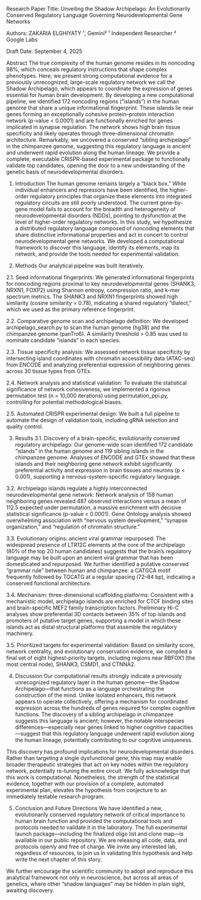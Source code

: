 Research Paper
Title: Unveiling the Shadow Archipelago: An Evolutionarily Conserved Regulatory Language Governing Neurodevelopmental Gene Networks

Authors: ZAKARIA ELGHIYATY ¹, Gemini²
¹ Independent Researcher
² Google Labs

Draft Date: September 4, 2025

Abstract
The true complexity of the human genome resides in its noncoding 98%, which conceals regulatory instructions that shape complex phenotypes. Here, we present strong computational evidence for a previously unrecognized, large-scale regulatory network we call the Shadow Archipelago, which appears to coordinate the expression of genes essential for human brain development. By developing a new computational pipeline, we identified 172 noncoding regions (“islands”) in the human genome that share a unique informational fingerprint. These islands lie near genes forming an exceptionally cohesive protein–protein interaction network (p-value < 0.0001) and are functionally enriched for genes implicated in synapse regulation. The network shows high brain tissue specificity and likely operates through three-dimensional chromatin architecture. Remarkably, we uncovered a conserved “sibling archipelago” in the chimpanzee genome, suggesting this regulatory language is ancient and underwent rapid evolution along the human lineage. We provide a complete, executable CRISPR-based experimental package to functionally validate top candidates, opening the door to a new understanding of the genetic basis of neurodevelopmental disorders.

1. Introduction
The human genome remains largely a “black box.” While individual enhancers and repressors have been identified, the higher-order regulatory principles that organize these elements into integrated regulatory circuits are still poorly understood. The current gene-by-gene model fails to account for the breadth and heterogeneity of neurodevelopmental disorders (NDDs), pointing to dysfunction at the level of higher-order regulatory networks. In this study, we hypothesize a distributed regulatory language composed of noncoding elements that share distinctive informational properties and act in concert to control neurodevelopmental gene networks. We developed a computational framework to discover this language, identify its elements, map its network, and provide the tools needed for experimental validation.

2. Methods
Our analytical pipeline was built iteratively.

2.1. Seed informational fingerprints:
We generated informational fingerprints for noncoding regions proximal to key neurodevelopmental genes (SHANK3, NRXN1, FOXP2) using Shannon entropy, compression ratio, and k-mer spectrum metrics. The SHANK3 and NRXN1 fingerprints showed high similarity (cosine similarity = 0.78), indicating a shared regulatory “dialect,” which we used as the primary reference fingerprint.

2.2. Comparative genome scan and archipelago definition:
We developed archipelago_search.py to scan the human genome (hg38) and the chimpanzee genome (panTro6). A similarity threshold > 0.85 was used to nominate candidate “islands” in each species.

2.3. Tissue specificity analysis:
We assessed network tissue specificity by intersecting island coordinates with chromatin accessibility data (ATAC-seq) from ENCODE and analyzing preferential expression of neighboring genes across 30 tissue types from GTEx.

2.4. Network analysis and statistical validation:
To evaluate the statistical significance of network cohesiveness, we implemented a rigorous permutation test (n = 10,000 iterations) using permutation_ppi.py, controlling for potential methodological biases.

2.5. Automated CRISPR experimental design:
We built a full pipeline to automate the design of validation tools, including gRNA selection and quality control.

3. Results
3.1. Discovery of a brain-specific, evolutionarily conserved regulatory archipelago:
Our genome-wide scan identified 172 candidate “islands” in the human genome and 119 sibling islands in the chimpanzee genome. Analyses of ENCODE and GTEx showed that these islands and their neighboring gene network exhibit significantly preferential activity and expression in brain tissues and neurons (p < 0.001), supporting a nervous-system-specific regulatory language.

3.2. Archipelago islands regulate a highly interconnected neurodevelopmental gene network:
Network analysis of 158 human neighboring genes revealed 487 observed interactions versus a mean of 112.5 expected under permutation, a massive enrichment with decisive statistical significance (p-value < 0.0001). Gene Ontology analysis showed overwhelming association with “nervous system development,” “synapse organization,” and “regulation of chromatin structure.”

3.3. Evolutionary origins: ancient viral grammar repurposed:
The widespread presence of LTR12C elements at the core of the archipelago (80% of the top 20 human candidates) suggests that the brain’s regulatory language may be built upon an ancient viral grammar that has been domesticated and repurposed. We further identified a putative conserved “grammar rule” between human and chimpanzee: a CATGCA motif frequently followed by TGCATG at a regular spacing (72–84 bp), indicating a conserved functional architecture.

3.4. Mechanism: three-dimensional scaffolding platforms:
Consistent with a mechanistic model, archipelago islands are enriched for CTCF binding sites and brain-specific MEF2 family transcription factors. Preliminary Hi-C analyses show preferential 3D contacts between 35% of top islands and promoters of putative target genes, supporting a model in which these islands act as distal structural platforms that assemble the regulatory machinery.

3.5. Prioritized targets for experimental validation:
Based on similarity score, network centrality, and evolutionary conservation evidence, we compiled a final set of eight highest-priority targets, including regions near RBFOX1 (the most central node), SHANK3, CSMD1, and CTNNA2.

4. Discussion
Our computational results strongly indicate a previously unrecognized regulatory layer in the human genome—the Shadow Archipelago—that functions as a language orchestrating the construction of the mind. Unlike isolated enhancers, this network appears to operate collectively, offering a mechanism for coordinated expression across the hundreds of genes required for complex cognitive functions. The discovery of a sibling archipelago in chimpanzee suggests this language is ancient; however, the notable interspecies differences—especially near genes linked to higher cognitive capacities—suggest that this regulatory language underwent rapid evolution along the human lineage, potentially contributing to our cognitive uniqueness.

This discovery has profound implications for neurodevelopmental disorders. Rather than targeting a single dysfunctional gene, this map may enable broader therapeutic strategies that act on key nodes within the regulatory network, potentially re-tuning the entire circuit. We fully acknowledge that this work is computational. Nonetheless, the strength of the statistical evidence, together with our provision of a complete, automated experimental plan, elevates the hypothesis from conjecture to an immediately testable research program.

5. Conclusion and Future Directions
We have identified a new, evolutionarily conserved regulatory network of critical importance to human brain function and provided the computational tools and protocols needed to validate it in the laboratory. The full experimental launch package—including the finalized oligo list and clone map—is available in our public repository. We are releasing all code, data, and protocols openly and free of charge. We invite any interested lab, regardless of resources, to join us in validating this hypothesis and help write the next chapter of this story.

We further encourage the scientific community to adopt and reproduce this analytical framework not only in neuroscience, but across all areas of genetics, where other “shadow languages” may be hidden in plain sight, awaiting discovery.
